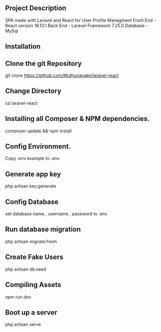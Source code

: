 ## Project Description
SPA made with Laravel and React for User Profile Managment
Front End - React version 16.13.1
Back End - Laravel Framework 7.25.0
Database - MySql

## Installation

## Clone the git Repository
git clone https://github.com/Muthunayake/laravel-react

## Change Directory
cd laravel-react

## Installing all Composer & NPM dependencies.
composer update && npm install


## Config Environment.
Copy .env.example to .env


## Generate app key
php artisan key:generate


## Config Database
set database name , username , password to .env


## Run database migration
php artisan migrate:fresh


## Create Fake Users
php artisan db:seed


## Compiling Assets
npm run dev


## Boot up a server
php artisan serve
